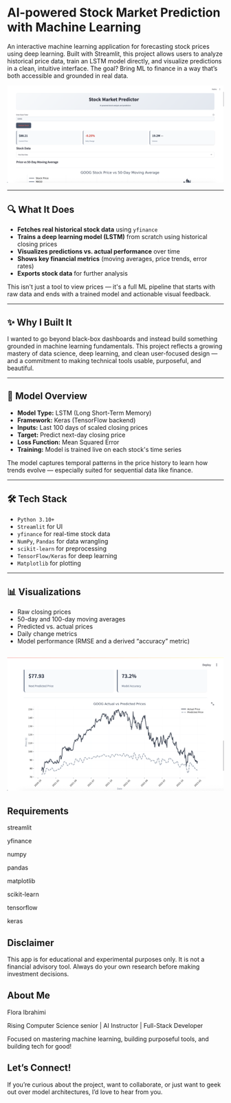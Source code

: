 # AI-powered Stock Market Prediction with Machine Learning

An interactive machine learning application for forecasting stock prices using deep learning. Built with Streamlit, this project allows users to analyze historical price data, train an LSTM model directly, and visualize predictions in a clean, intuitive interface. The goal? Bring ML to finance in a way that’s both accessible and grounded in real data.

![Dashboard Preview](/assets/images/dashboard-preview.png)

---

## 🔍 What It Does

- **Fetches real historical stock data** using `yfinance`
- **Trains a deep learning model (LSTM)** from scratch using historical closing prices
- **Visualizes predictions vs. actual performance** over time
- **Shows key financial metrics** (moving averages, price trends, error rates)
- **Exports stock data** for further analysis

This isn't just a tool to view prices — it's a full ML pipeline that starts with raw data and ends with a trained model and actionable visual feedback.

---

## ✨ Why I Built It

I wanted to go beyond black-box dashboards and instead build something grounded in machine learning fundamentals. This project reflects a growing mastery of data science, deep learning, and clean user-focused design — and a commitment to making technical tools usable, purposeful, and beautiful.

---

## 🧠 Model Overview

- **Model Type:** LSTM (Long Short-Term Memory)
- **Framework:** Keras (TensorFlow backend)
- **Inputs:** Last 100 days of scaled closing prices
- **Target:** Predict next-day closing price
- **Loss Function:** Mean Squared Error
- **Training:** Model is trained live on each stock's time series

The model captures temporal patterns in the price history to learn how trends evolve — especially suited for sequential data like finance.

---

## 🛠️ Tech Stack

- `Python 3.10+`
- `Streamlit` for UI
- `yfinance` for real-time stock data
- `NumPy`, `Pandas` for data wrangling
- `scikit-learn` for preprocessing
- `TensorFlow/Keras` for deep learning
- `Matplotlib` for plotting

---

## 📊 Visualizations

- Raw closing prices
- 50-day and 100-day moving averages
- Predicted vs. actual prices
- Daily change metrics
- Model performance (RMSE and a derived “accuracy” metric)

![Sample Prediction Graph](/assets/images/sample-prediction.png)
---

## Requirements
streamlit

yfinance

numpy

pandas

matplotlib

scikit-learn

tensorflow

keras

## Disclaimer
This app is for educational and experimental purposes only. It is not a financial advisory tool. Always do your own research before making investment decisions.

## About Me
Flora Ibrahimi

Rising Computer Science senior | AI Instructor | Full-Stack Developer

Focused on mastering machine learning, building purposeful tools, and building tech for good!

## Let’s Connect! 
If you’re curious about the project, want to collaborate, or just want to geek out over model architectures, I’d love to hear from you.
